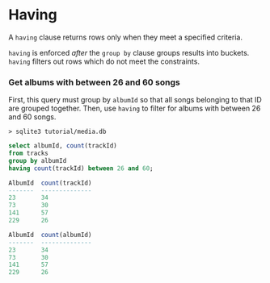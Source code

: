 # Having

A `having` clause returns rows only when they meet a specified criteria.

`having` is enforced *after* the `group by` clause groups results into buckets. `having` filters out rows which do not meet the constraints.

### Get albums with between 26 and 60 songs

First, this query must group by `albumId` so that all songs belonging to that ID are grouped together. Then, use `having` to filter for albums with between 26 and 60 songs.

`> sqlite3 tutorial/media.db`
```sql
select albumId, count(trackId)
from tracks
group by albumId
having count(trackId) between 26 and 60;

AlbumId  count(trackId)
-------  --------------
23       34
73       30
141      57
229      26

AlbumId  count(albumId)
-------  --------------
23       34
73       30
141      57
229      26
```
